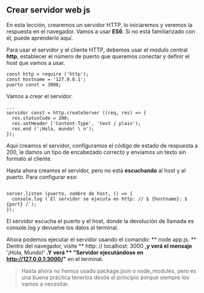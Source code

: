## Crear servidor web js

En esta lección, crearemos un servidor HTTP, lo iniciaremos y veremos la respuesta en el navegador. Vamos a usar **ES6**. Si no está familiarizado con él, puede aprenderlo aquí.

Para usar el servidor y el cliente HTTP, debemos usar el módulo central **http**, establecer el número de puerto que queremos conectar y definir el host que vamos a usar.

```JS
const http = require ('http');
const hostname = '127.0.0.1';
puerto const = 3000;
```


Vamos a crear el servidor:

```JS
...
servidor const = http.createServer ((req, res) => {
  res.statusCode = 200;
  res.setHeader ('Content-Type', 'text / plain');
  res.end ('¡Hola, mundo! \ n');
});
```


Aquí creamos el servidor, configuramos el código de estado de respuesta a 200, le damos un tipo de encabezado correcto y enviamos un texto sin formato al cliente.

Hasta ahora creamos el servidor, pero no está **escuchando** al host y al puerto. Para configurar eso:

```JS

server.listen (puerto, nombre de host, () => {
  console.log (`El servidor se ejecuta en http: // $ {hostname}: $ {port} /`);
});
```

El servidor escucha el puerto y el host, donde la devolución de llamada es console.log y devuelve los datos al terminal.

Ahora podemos ejecutar el servidor usando el comando: ** node app.js. **
Dentro del navegador, visite ** http: // localhost: 3000 **,y verá el mensaje** '¡Hola, Mundo!' **.Y verá ** "Servidor ejecutándose en http://127.0.0.1:3000/"** en el terminal.

>Hasta ahora no hemos usado package.json o node_modules, pero es una buena práctica tenerlos desde el principio porque siempre los vamos a necesitar.